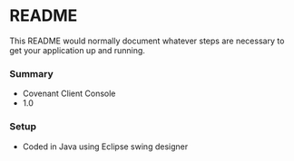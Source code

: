 # README #

This README would normally document whatever steps are necessary to get your application up and running.

### Summary ###

* Covenant Client Console
* 1.0


### Setup ###

* Coded in Java using Eclipse swing designer
